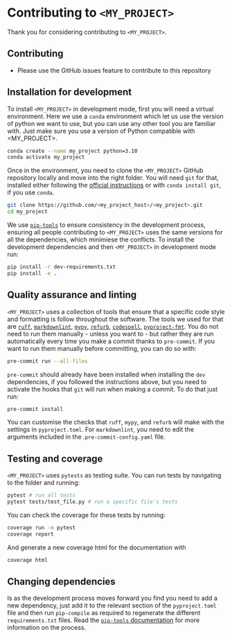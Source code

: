 # Contributing to `<MY_PROJECT>`

Thank you for considering contributing to `<MY_PROJECT>`.

## Contributing

- Please use the GitHub issues feature to contribute to this repository

## Installation for development

To install `<MY_PROJECT>` in development mode, first you will need a virtual
environment. Here we use a `conda` environment which let us use the version of
python we want to use, but you can use any other tool you are familiar with.
Just make sure you use a version of Python compatible with <MY_PROJECT>.

```bash
conda create --name my_project python=3.10
conda activate my_project
```

Once in the environment, you need to clone the `<MY_PROJECT>` GitHub repository
locally and move into the right folder. You will need `git` for that, installed
either following the [official instructions](https://git-scm.com/downloads) or
with `conda install git`, if you use `conda`.

```bash
git clone https://github.com/<my_project_host>/<my_project>.git
cd my_project
```

We use [`pip-tools`](https://pip-tools.readthedocs.io/en/latest/) to ensure
consistency in the development process, ensuring all people contributing to
`<MY_PROJECT>` uses the same versions for all the dependencies, which minimiese
the conflicts. To install the development dependencies and then `<MY_PROJECT>`
in development mode run:

```bash
pip install -r dev-requirements.txt
pip install -e .
```

## Quality assurance and linting

`<MY_PROJECT>` uses a collection of tools that ensure that a specific code
style and formatting is follow throughout the software. The tools we used for
that are [`ruff`](https://docs.astral.sh/ruff/),
[`markdownlint`](https://github.com/igorshubovych/markdownlint-cli),
[`mypy`](https://github.com/pre-commit/mirrors-mypy),
[`refurb`](https://github.com/dosisod/refurb),
[`codespell`](https://github.com/codespell-project/codespell),
[`pyproject-fmt`](https://github.com/tox-dev/pyproject-fmt).
You do not need to run them manually - unless you want to - but rather they are
run automatically every time you make a commit thanks to `pre-commit`.
If you want to run them manually before committing, you can do so with:

```bash
pre-commit run --all-files
```

`pre-commit` should already have been installed when installing the `dev`
dependencies, if you followed the instructions above, but you need to activate
the hooks that `git` will run when making a commit. To do that just run:

```bash
pre-commit install
```

You can customise the checks that `ruff`, `mypy`, and `refurb` will make with
the settings in `pyproject.toml`. For `markdownlint`, you need to edit the
arguments included in the .`pre-commit-config.yaml` file.

## Testing and coverage

`<MY_PROJECT>` uses `pytests` as testing suite. You can run tests by navigating
to the folder and running:

```bash
pytest # run all tests
pytest tests/test_file.py # run a specific file's tests
```

You can check the coverage for these tests by running:

```bash
coverage run -m pytest
coverage report
```

And generate a new coverage html for the documentation with

```bash
coverage html
```

## Changing dependencies

Is as the development process moves forward you find you need to add a new
dependency, just add it to the relevant section of the `pyproject.toml` file
and then run `pip-compile` as required to regenerate the different
`requirements.txt` files. Read the
[`pip-tools` documentation](https://pip-tools.readthedocs.io/en/latest/) for
more information on the process.
